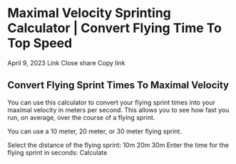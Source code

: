 #  Maximal Velocity Sprinting Calculator | Convert Flying Time To Top Speed 
April 9, 2023
Link
Close share Copy link
## Convert Flying Sprint Times To Maximal Velocity
You can use this calculator to convert your flying sprint times into your maximal velocity in meters per second. This allows you to see how fast you run, on average, over the course of a flying sprint.  
  
You can use a 10 meter, 20 meter, or 30 meter flying sprint.  
  

Select the distance of the flying sprint: 10m 20m 30m Enter the time for the flying sprint in seconds: Calculate
[ ](https://sprintingworkouts.com/blogs/calculators)

